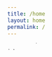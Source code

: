 ```yaml
---
title: /home
layout: home
permalink: /
---
```

<marquee direction="down" height="14" scrollamount="2">
  <div class="toptobottom">t%*=+ ~\|`est</div>
</marquee>
<marquee direction="down" height="14">
  <div class="toptobottom">^$'/h[,.3-)</div><br>
  <div class="toptobottom">(s|&&&+</div>
</marquee>
<!--bounce: <marquee direction="down" height="12" behavior="alternate">
  <marquee behavior="alternate">
    <div class="toptobottom">test</div>
  </marquee>
</marquee>-->

